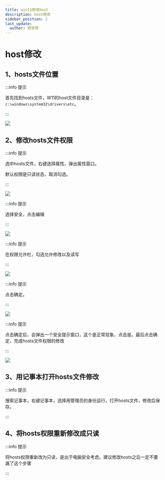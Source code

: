 ```yaml
---
title: win11修改host
description: host修改
sidebar_position: 2
last_update:
  author: 郑学贤
---
```

# host修改

## 1、hosts文件位置

:::info 提示

首先找到hosts文件，W11的host文件目录是：`c:\windows\system32\drivers\etc`。

:::

![](@site/static/img/test_img/2022-07-19-10-54-07.png)

## 2、修改hosts文件权限

:::info 提示

选中hosts文件，右键选择属性，弹出属性窗口。

默认权限是只读状态，取消勾选。

:::

![](@site/static/img/test_img/2022-07-19-10-55-20.png)

:::info 提示

选择安全，点击编辑

:::

![](@site/static/img/test_img/2022-07-19-10-55-58.png)

:::info 提示

在权限允许栏，勾选允许修改以及读写

:::

![](@site/static/img/test_img/2022-07-19-10-56-33.png)

:::info 提示

点击确定。

:::
    
![](@site/static/img/test_img/2022-07-19-10-57-14.png)

:::info 提示

点击确定后，会弹出一个安全提示窗口，这个是正常现象，点击是。最后点击确定，完成hosts文件权限的修改

:::
    
![](@site/static/img/test_img/2022-07-19-10-57-51.png)

## 3、用记事本打开hosts文件修改

:::info 提示

搜索记事本，右键记事本，选择用管理员的身份运行，打开hosts文件，修改后保存。

:::

## 4、将hosts权限重新修改成只读

:::info 提示

将hosts权限重新改为只读，是出于电脑安全考虑。建议修改hosts之后一定不要漏了这个步骤

:::
